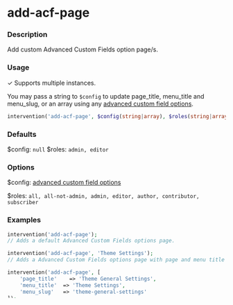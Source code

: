 # add-acf-page

### Description
Add custom Advanced Custom Fields option page/s.

### Usage
&#10003; Supports multiple instances.

You may pass a string to `$config` to update page_title, menu_title and menu_slug, or an array using any [advanced custom field options](https://www.advancedcustomfields.com/resources/acf_add_options_page/).

```php
intervention('add-acf-page', $config(string|array), $roles(string|array));
```

### Defaults
$config: `null`
$roles: `admin, editor`

### Options
$config: [advanced custom field options](https://www.advancedcustomfields.com/resources/acf_add_options_page/)

$roles: `all, all-not-admin, admin, editor, author, contributor, subscriber`

### Examples
```php
intervention('add-acf-page');
// Adds a default Advanced Custom Fields options page.

intervention('add-acf-page', 'Theme Settings');
// Adds a Advanced Custom Fields options page with page and menu title as Theme Settings and slug theme_settings.

intervention('add-acf-page', [
    'page_title' 	=> 'Theme General Settings',
    'menu_title'  => 'Theme Settings',
    'menu_slug'   => 'theme-general-settings'
]);
// Adds a Advanced Custom Fields options page using the https://www.advancedcustomfields.com/resources/acf_add_options_page/ parameters.

intervention('add-acf-page', 'Theme Settings', 'admin');
// Adds a Advanced Custom Fields custom options page for user role admin.

intervention('add-acf-page', 'Theme Settings', ['admin', 'editor']);
// Adds a Advanced Custom Fields custom options page for user roles admin and editor.
```
